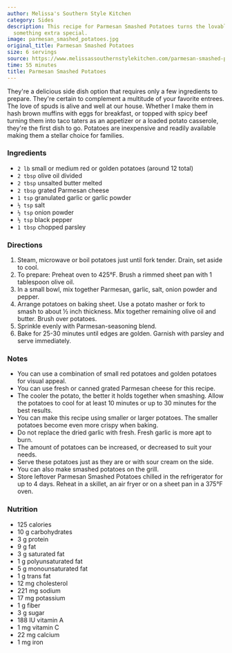 ```yaml
---
author: Melissa's Southern Style Kitchen
category: Sides
description: This recipe for Parmesan Smashed Potatoes turns the lovable spud into
  something extra special.
image: parmesan_smashed_potatoes.jpg
original_title: Parmesan Smashed Potatoes
size: 6 servings
source: https://www.melissassouthernstylekitchen.com/parmesan-smashed-potatoes/
time: 55 minutes
title: Parmesan Smashed Potatoes
---
```


They're a delicious side dish option that requires only a few ingredients to prepare. They're certain to complement a multitude of your favorite entrees. The love of spuds is alive and well at our house. Whether I make them in hash brown muffins with eggs for breakfast, or topped with spicy beef turning them into taco taters as an appetizer or a loaded potato casserole, they're the first dish to go. Potatoes are inexpensive and readily available making them a stellar choice for families.

### Ingredients

* `2 lb` small or medium red or golden potatoes  (around 12 total)
* `2 tbsp` olive oil divided
* `2 tbsp` unsalted butter melted
* `2 tbsp` grated Parmesan cheese
* `1 tsp` granulated garlic or garlic powder
* `½ tsp` salt
* `½ tsp` onion powder
* `½ tsp` black pepper
* `1 tbsp` chopped parsley

### Directions

1. Steam, microwave or boil potatoes just until fork tender. Drain, set aside to cool. 
2. To prepare: Preheat oven to 425°F. Brush a rimmed sheet pan with 1 tablespoon olive oil. 
3. In a small bowl, mix together Parmesan, garlic, salt, onion powder and pepper. 
4. Arrange potatoes on baking sheet. Use a potato masher or fork to smash to about ½ inch thickness. Mix together remaining olive oil and butter. Brush over potatoes.
5. Sprinkle evenly with Parmesan-seasoning blend. 
6. Bake for 25-30 minutes until edges are golden. Garnish with parsley and serve immediately. 

### Notes

* You can use a combination of small red potatoes and golden potatoes for visual appeal.
* You can use fresh or canned grated Parmesan cheese for this recipe.
* The cooler the potato, the better it holds together when smashing. Allow the potatoes to cool for at least 10 minutes or up to 30 minutes for the best results.
* You can make this recipe using smaller or larger potatoes. The smaller potatoes become even more crispy when baking.
* Do not replace the dried garlic with fresh. Fresh garlic is more apt to burn.
* The amount of potatoes can be increased, or decreased to suit your needs.
* Serve these potatoes just as they are or with sour cream on the side.
* You can also make smashed potatoes on the grill.
* Store leftover Parmesan Smashed Potatoes chilled in the refrigerator for up to 4 days. Reheat in a skillet, an air fryer or on a sheet pan in a 375°F oven.

### Nutrition

* 125 calories
* 10 g carbohydrates
* 3 g protein
* 9 g fat
* 3 g saturated fat
* 1 g polyunsaturated fat
* 5 g monounsaturated fat
* 1 g trans fat
* 12 mg cholesterol
* 221 mg sodium
* 17 mg potassium
* 1 g fiber
* 3 g sugar
* 188 IU vitamin A
* 1 mg vitamin C
* 22 mg calcium
* 1 mg iron